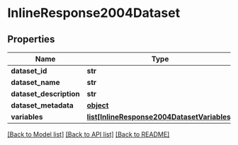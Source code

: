 # InlineResponse2004Dataset

## Properties
Name | Type | Description | Notes
------------ | ------------- | ------------- | -------------
**dataset_id** | **str** |  | [optional] 
**dataset_name** | **str** |  | [optional] 
**dataset_description** | **str** |  | [optional] 
**dataset_metadata** | [**object**](.md) |  | [optional] 
**variables** | [**list[InlineResponse2004DatasetVariables]**](InlineResponse2004DatasetVariables.md) |  | [optional] 

[[Back to Model list]](../README.md#documentation-for-models) [[Back to API list]](../README.md#documentation-for-api-endpoints) [[Back to README]](../README.md)


